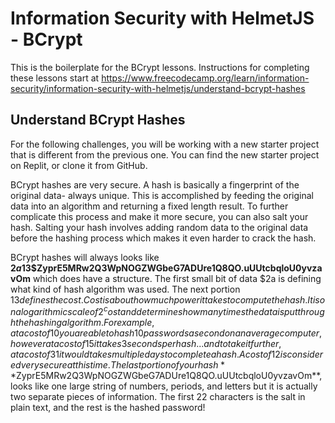 # Information Security with HelmetJS - BCrypt

This is the boilerplate for the BCrypt lessons. Instructions for completing these lessons start at https://www.freecodecamp.org/learn/information-security/information-security-with-helmetjs/understand-bcrypt-hashes



## Understand BCrypt Hashes
For the following challenges, you will be working with a new starter project that is different from the previous one. You can find the new starter project on Replit, or clone it from GitHub.

BCrypt hashes are very secure. A hash is basically a fingerprint of the original data- always unique. This is accomplished by feeding the original data into an algorithm and returning a fixed length result. To further complicate this process and make it more secure, you can also salt your hash. Salting your hash involves adding random data to the original data before the hashing process which makes it even harder to crack the hash.

BCrypt hashes will always looks like **$2a$13$ZyprE5MRw2Q3WpNOGZWGbeG7ADUre1Q8QO.uUUtcbqloU0yvzavOm** which does have a structure. The first small bit of data $2a is defining what kind of hash algorithm was used. The next portion $13 defines the cost. Cost is about how much power it takes to compute the hash. It is on a logarithmic scale of 2^cost and determines how many times the data is put through the hashing algorithm. For example, at a cost of 10 you are able to hash 10 passwords a second on an average computer, however at a cost of 15 it takes 3 seconds per hash... and to take it further, at a cost of 31 it would takes multiple days to complete a hash. A cost of 12 is considered very secure at this time. The last portion of your hash **$ZyprE5MRw2Q3WpNOGZWGbeG7ADUre1Q8QO.uUUtcbqloU0yvzavOm**, looks like one large string of numbers, periods, and letters but it is actually two separate pieces of information. The first 22 characters is the salt in plain text, and the rest is the hashed password!


